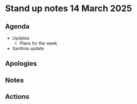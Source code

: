 # Stand up notes 14 March 2025

## Agenda

- Updates
    - Plans for the week
- Sardinia update

## Apologies


## Notes



## Actions

